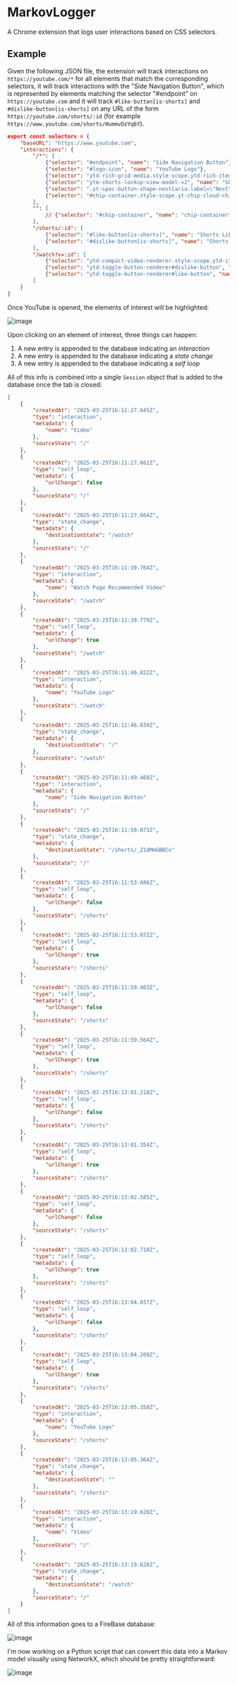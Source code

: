 # MarkovLogger

A Chrome extension that logs user interactions based on CSS selectors.

## Example

Given the following JSON file, the extension will track interactions on `https://youtube.com/*` for all elements
that match the corresponding selectors, it will track interactions with the "Side Navigation Button", which is represented by elements matching the selector "#endpoint" on `https://youtube.com` and it will track `#like-button[is-shorts]` and `#dislike-button[is-shorts]` on any URL of the form `https://youtube.com/shorts/:id` (for example `https://www.youtube.com/shorts/HummvDzYq6Y`).

```json
export const selectors = {
    "baseURL": "https://www.youtube.com",
    "interactions": {
        "/*": [
            {"selector": "#endpoint", "name": "Side Navigation Button"},
            {"selector": "#logo-icon", "name": "YouTube Logo"},
            {"selector": "ytd-rich-grid-media.style-scope.ytd-rich-item-renderer", "name": "Video"},
            {"selector": "ytm-shorts-lockup-view-model-v2", "name": "Shorts on Miniplayer"},
            {"selector": ".yt-spec-button-shape-next[aria-label=\"Next\"]", "name": "Next Button"},
            {"selector": "#chip-container.style-scope.yt-chip-cloud-chip-renderer", "name": "Category Button"}
        ],
        "": [
            // {"selector": "#chip-container", "name": "chip-container"}
        ],
        "/shorts/:id": [
            {"selector": "#like-button[is-shorts]", "name": "Shorts Like Button"},
            {"selector": "#dislike-button[is-shorts]", "name": "Shorts Dislike Button"}
        ],
        "/watch?v=:id": [
            {"selector": "ytd-compact-video-renderer.style-scope.ytd-item-section-renderer", "name": "Watch Page Recommended Video"},
            {"selector": "ytd-toggle-button-renderer#dislike-button", "name": "Comment Dislike Button"},
            {"selector": "ytd-toggle-button-renderer#like-button", "name": "Comment Like Button"},
        ]
    }
}
```
Once YouTube is opened, the elements of interest will be highlighted:

![image](https://github.com/user-attachments/assets/2d78ab01-192e-4488-ba06-756535598827)


Upon clicking on an element of interest, three things can happen:

1. A new entry is appended to the database indicating an _interaction_
2. A new entry is appended to the database indicating a _state change_
3. A new entry is appended to the database indicating a _self loop_

All of this info is combined into a single `Session` object that is added to the database once the tab is closed:

```json
[
    {
        "createdAt": "2025-03-25T16:11:27.645Z",
        "type": "interaction",
        "metadata": {
            "name": "Video"
        },
        "sourceState": "/"
    },
    {
        "createdAt": "2025-03-25T16:11:27.662Z",
        "type": "self_loop",
        "metadata": {
            "urlChange": false
        },
        "sourceState": "/"
    },
    {
        "createdAt": "2025-03-25T16:11:27.664Z",
        "type": "state_change",
        "metadata": {
            "destinationState": "/watch"
        },
        "sourceState": "/"
    },
    {
        "createdAt": "2025-03-25T16:11:39.764Z",
        "type": "interaction",
        "metadata": {
            "name": "Watch Page Recommended Video"
        },
        "sourceState": "/watch"
    },
    {
        "createdAt": "2025-03-25T16:11:39.779Z",
        "type": "self_loop",
        "metadata": {
            "urlChange": true
        },
        "sourceState": "/watch"
    },
    {
        "createdAt": "2025-03-25T16:11:46.822Z",
        "type": "interaction",
        "metadata": {
            "name": "YouTube Logo"
        },
        "sourceState": "/watch"
    },
    {
        "createdAt": "2025-03-25T16:11:46.834Z",
        "type": "state_change",
        "metadata": {
            "destinationState": "/"
        },
        "sourceState": "/watch"
    },
    {
        "createdAt": "2025-03-25T16:11:49.468Z",
        "type": "interaction",
        "metadata": {
            "name": "Side Navigation Button"
        },
        "sourceState": "/"
    },
    {
        "createdAt": "2025-03-25T16:11:50.073Z",
        "type": "state_change",
        "metadata": {
            "destinationState": "/shorts/_Z1dMmGBBCo"
        },
        "sourceState": "/"
    },
    {
        "createdAt": "2025-03-25T16:11:53.686Z",
        "type": "self_loop",
        "metadata": {
            "urlChange": false
        },
        "sourceState": "/shorts"
    },
    {
        "createdAt": "2025-03-25T16:11:53.872Z",
        "type": "self_loop",
        "metadata": {
            "urlChange": true
        },
        "sourceState": "/shorts"
    },
    {
        "createdAt": "2025-03-25T16:11:59.403Z",
        "type": "self_loop",
        "metadata": {
            "urlChange": false
        },
        "sourceState": "/shorts"
    },
    {
        "createdAt": "2025-03-25T16:11:59.564Z",
        "type": "self_loop",
        "metadata": {
            "urlChange": true
        },
        "sourceState": "/shorts"
    },
    {
        "createdAt": "2025-03-25T16:13:01.218Z",
        "type": "self_loop",
        "metadata": {
            "urlChange": false
        },
        "sourceState": "/shorts"
    },
    {
        "createdAt": "2025-03-25T16:13:01.354Z",
        "type": "self_loop",
        "metadata": {
            "urlChange": true
        },
        "sourceState": "/shorts"
    },
    {
        "createdAt": "2025-03-25T16:13:02.585Z",
        "type": "self_loop",
        "metadata": {
            "urlChange": false
        },
        "sourceState": "/shorts"
    },
    {
        "createdAt": "2025-03-25T16:13:02.710Z",
        "type": "self_loop",
        "metadata": {
            "urlChange": true
        },
        "sourceState": "/shorts"
    },
    {
        "createdAt": "2025-03-25T16:13:04.037Z",
        "type": "self_loop",
        "metadata": {
            "urlChange": false
        },
        "sourceState": "/shorts"
    },
    {
        "createdAt": "2025-03-25T16:13:04.209Z",
        "type": "self_loop",
        "metadata": {
            "urlChange": true
        },
        "sourceState": "/shorts"
    },
    {
        "createdAt": "2025-03-25T16:13:05.358Z",
        "type": "interaction",
        "metadata": {
            "name": "YouTube Logo"
        },
        "sourceState": "/shorts"
    },
    {
        "createdAt": "2025-03-25T16:13:05.364Z",
        "type": "state_change",
        "metadata": {
            "destinationState": ""
        },
        "sourceState": "/shorts"
    },
    {
        "createdAt": "2025-03-25T16:13:19.620Z",
        "type": "interaction",
        "metadata": {
            "name": "Video"
        },
        "sourceState": "/"
    },
    {
        "createdAt": "2025-03-25T16:13:19.628Z",
        "type": "state_change",
        "metadata": {
            "destinationState": "/watch"
        },
        "sourceState": "/"
    }
]
```

All of this information goes to a FireBase database:

![image](https://github.com/user-attachments/assets/ab61d6f9-4634-4ae6-836b-dc6b4b17150b)



I'm now working on a Python script that can convert this data into a Markov model visually using NetworkX, which should be pretty straightforward:

![image](https://github.com/user-attachments/assets/b952b5f6-72da-49fe-aa89-69981e3b2f33)



